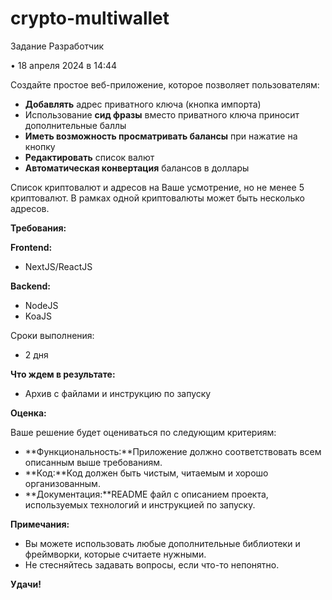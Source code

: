 # crypto-multiwallet


Задание Разработчик

• 18 апреля 2024 в 14:44

Создайте простое веб-приложение, которое позволяет пользователям:

- **Добавлять** адрес приватного ключа (кнопка импорта)
- Использование **сид фразы** вместо приватного ключа приносит дополнительные баллы
- **Иметь возможность просматривать балансы** при нажатие на кнопку
- **Редактировать** список валют
- **Автоматическая конвертация** балансов в доллары

Список криптовалют и адресов на Ваше усмотрение, но не менее 5 криптовалют. В рамках одной криптовалюты может быть несколько адресов.

**Требования:**

**Frontend:**

- NextJS/ReactJS

**Backend:**

- NodeJS
- KoaJS

Сроки выполнения:

- 2 дня

**Что ждем в результате:**

- Архив с файлами и инструкцию по запуску

**Оценка:**

Ваше решение будет оцениваться по следующим критериям:

- **Функциональность:**Приложение должно соответствовать всем описанным выше требованиям.
- **Код:**Код должен быть чистым, читаемым и хорошо организованным.
- **Документация:**README файл с описанием проекта, используемых технологий и инструкцией по запуску.

**Примечания:**

- Вы можете использовать любые дополнительные библиотеки и фреймворки, которые считаете нужными.
- Не стесняйтесь задавать вопросы, если что-то непонятно.

**Удачи!**
